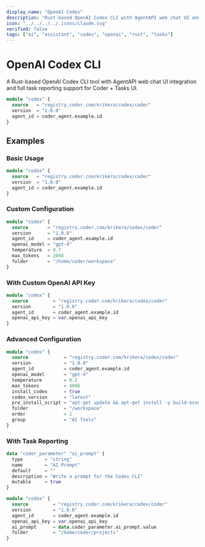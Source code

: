 ```yaml
---
display_name: "OpenAI Codex"
description: "Rust-based OpenAI Codex CLI with AgentAPI web chat UI and task reporting"
icon: "../../../../.icons/claude.svg"
verified: false
tags: ["ai", "assistant", "codex", "openai", "rust", "tasks"]
---
```


# OpenAI Codex CLI

A Rust-based OpenAI Codex CLI tool with AgentAPI web chat UI integration and full task reporting support for Coder + Tasks UI.


```tf
module "codex" {
  source   = "registry.coder.com/krikera/codex/coder"
  version  = "1.0.0"
  agent_id = coder_agent.example.id
}
```

## Examples

### Basic Usage

```tf
module "codex" {
  source   = "registry.coder.com/krikera/codex/coder"
  version  = "1.0.0"
  agent_id = coder_agent.example.id
}
```

### Custom Configuration

```tf
module "codex" {
  source       = "registry.coder.com/krikera/codex/coder"
  version      = "1.0.0"
  agent_id     = coder_agent.example.id
  openai_model = "gpt-4"
  temperature  = 0.7
  max_tokens   = 2048
  folder       = "/home/coder/workspace"
}
```

### With Custom OpenAI API Key

```tf
module "codex" {
  source         = "registry.coder.com/krikera/codex/coder"
  version        = "1.0.0"
  agent_id       = coder_agent.example.id
  openai_api_key = var.openai_api_key
}
```

### Advanced Configuration

```tf
module "codex" {
  source             = "registry.coder.com/krikera/codex/coder"
  version            = "1.0.0"
  agent_id           = coder_agent.example.id
  openai_model       = "gpt-4"
  temperature        = 0.2
  max_tokens         = 4096
  install_codex      = true
  codex_version      = "latest"
  pre_install_script = "apt-get update && apt-get install -y build-essential"
  folder             = "/workspace"
  order              = 1
  group              = "AI Tools"
}
```

### With Task Reporting

```tf
data "coder_parameter" "ai_prompt" {
  type        = "string"
  name        = "AI Prompt"
  default     = ""
  description = "Write a prompt for the Codex CLI"
  mutable     = true
}

module "codex" {
  source         = "registry.coder.com/krikera/codex/coder"
  version        = "1.0.0"
  agent_id       = coder_agent.example.id
  openai_api_key = var.openai_api_key
  ai_prompt      = data.coder_parameter.ai_prompt.value
  folder         = "/home/coder/projects"
}
```
